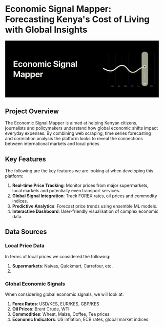 # Economic Signal Mapper: Forecasting Kenya's Cost of Living with Global Insights
![Header Image](images/Economic%20Signal%20Mapper.png)
## Project Overview
The Economic Signal Mapper is aimed at helping Kenyan citizens, journalists and policymakers understand how global economic shifts impact everyday expenses. By combining web scraping, time series forecasting and correlation analysis the platform looks to reveal the connections between international markets and local prices.

## Key Features
The following are the key features we are looking at when developing this platform:
1. **Real-time Price Tracking**: Monitor prices from major supermarkets, local markets and potentially even transport services.
2. **Global Signal Integration**: Track FOREX rates, oil prices and commodity indices.
3. **Predictive Analytics**: Forecast price trends using ensemble ML models.
4. **Interactive Dashboard**: User-friendly visualisation of complex economic data.

## Data Sources
### Local Price Data
In terms of local prices we considered the following:
1. **Supermarkets**: Naivas, Quickmart, Carrefour, etc.
2. 

### Global Economic Signals
When considering global economic signals, we will look at:
1. **Forex Rates**: USD/KES, EUR/KES, GBP/KES
2. **Oil Prices**: Brent Crude, WTI
3. **Commodities**: Wheat, Maize, Coffee, Tea prices
4. **Economic Indicators**: US inflation, ECB rates, global market indices